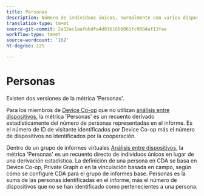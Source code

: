 ```yaml
---
title: Personas
description: Número de individuos únicos, normalmente con varios dispositivos.
translation-type: tm+mt
source-git-commit: 2a32ac1aafbbdfa4d0161666061fc9084af13fae
workflow-type: tm+mt
source-wordcount: '162'
ht-degree: 12%

---
```



# Personas

Existen dos versiones de la métrica &#39;Personas&#39;.

Para los miembros de [Device Co-op](https://docs.adobe.com/content/help/es-ES/device-co-op/using/data/people.html) que no utilizan [análisis entre dispositivos](../cda/overview.md), la métrica &#39;Personas&#39; es un recuento derivado estadísticamente del número de personas representadas en el informe. Es el número de ID de visitante identificados por Device Co-op más el número de dispositivos no identificados por la cooperación.

Dentro de un grupo de informes virtuales [Análisis entre dispositivos](../cda/overview.md), la métrica &#39;Personas&#39; es un recuento directo de individuos únicos en lugar de una derivación estadística. La definición de una persona en CDA se basa en Device Co-op, Private Graph o en la vinculación basada en campo, según cómo se configure CDA para el grupo de informes base. Personas es la suma de las personas identificadas en el informe, más el número de dispositivos que no se han identificado como pertenecientes a una persona.
